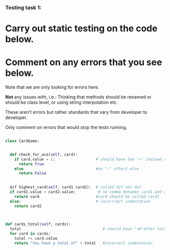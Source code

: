 ### Testing task 1:

# Carry out static testing on the code below.
# Comment on any errors that you see below.

Note that we are only looking for errors here.

**Not** any issues with, i.e.: 
Thinking that methods should be renamed or should be class level, or using string interpolation etc. 

These aren't errors but rather standards that vary from developer to developer. 

Only comment on errors that would stop the tests running.

```python

class CardGame:


  def check_for_ace(self, card):
    if card.value = 1:                  # should have two "=" instead of one
      return True
    else                                #no ":" aftert else
      return False
   

  dif highest_card(self, card1 card2):  # called dif not def
  if card1.value > card2.value:          # no comma between card1 and card2
    return card                         #card should be called card1
  else:                                 # incorrrect indentation
    return card2
  


def cards_total(self, cards):
  total                                    # should have "=0"after total
  for card in cards:
    total += card.value
    return "You have a total of" + total   #incorrect indentation
  
```
